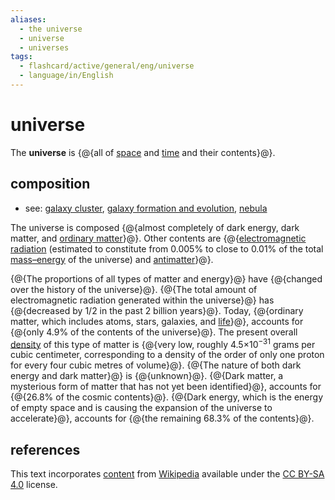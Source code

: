```yaml
---
aliases:
  - the universe
  - universe
  - universes
tags:
  - flashcard/active/general/eng/universe
  - language/in/English
---
```


# universe

The __universe__ is {@{all of [space](space.md) and [time](time.md) and their contents}@}. <!--SR:!2028-03-07,1047,350-->

## composition

- see: [galaxy cluster](galaxy%20cluster.md), [galaxy formation and evolution](galaxy%20formation%20and%20evolution.md), [nebula](nebula.md)

The universe is composed {@{almost completely of dark energy, dark matter, and [ordinary matter](matter.md)}@}. Other contents are {@{[electromagnetic radiation](electromagnetic%20radiation.md) (estimated to constitute from 0.005% to close to 0.01% of the total [mass–energy](mass–energy%20equivalence.md) of the universe) and [antimatter](antimatter.md)}@}. <!--SR:!2025-08-16,280,336!2027-04-05,689,296-->

{@{The proportions of all types of matter and energy}@} have {@{changed over the history of the universe}@}. {@{The total amount of electromagnetic radiation generated within the universe}@} has {@{decreased by 1/2 in the past 2 billion years}@}. Today, {@{ordinary matter, which includes atoms, stars, galaxies, and [life](life.md)}@}, accounts for {@{only 4.9% of the contents of the universe}@}. The present overall [density](density.md) of this type of matter is {@{very low, roughly 4.5×10<sup>−31</sup> grams per cubic centimeter, corresponding to a density of the order of only one proton for every four cubic metres of volume}@}. {@{The nature of both dark energy and dark matter}@} is {@{unknown}@}. {@{Dark matter, a mysterious form of matter that has not yet been identified}@}, accounts for {@{26.8% of the cosmic contents}@}. {@{Dark energy, which is the energy of empty space and is causing the expansion of the universe to accelerate}@}, accounts for {@{the remaining 68.3% of the contents}@}. <!--SR:!2025-09-24,312,336!2028-06-10,1085,356!2025-10-02,317,336!2026-07-03,504,316!2028-11-13,1210,356!2026-11-24,614,316!2025-10-07,257,256!2028-12-22,1240,356!2027-07-15,804,336!2027-12-13,913,336!2026-03-07,348,256!2026-04-17,447,316!2026-02-28,390,276-->

## references

This text incorporates [content](https://en.wikipedia.org/wiki/universe) from [Wikipedia](Wikipedia.md) available under the [CC BY-SA 4.0](https://creativecommons.org/licenses/by-sa/4.0/) license.
